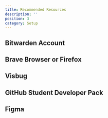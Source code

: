 ```yaml
---
title: Recommended Resources
description: ''
position: 3
category: Setup
---
```



## Bitwarden Account 

## Brave Browser or Firefox 

## Visbug

## GitHub Student Developer Pack

## Figma